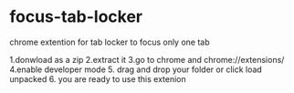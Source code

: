 # focus-tab-locker
chrome extention for  tab locker to focus only one tab

1.donwload as a zip
2.extract it
3.go to chrome and chrome://extensions/
4.enable developer mode
5. drag and drop your folder or click load unpacked
6. you are ready to use this extenion
